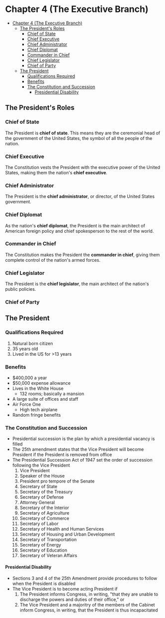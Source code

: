 # Chapter 4 (The Executive Branch)

- [Chapter 4 (The Executive Branch)](#chapter-4-the-executive-branch)
  - [The President's Roles](#the-presidents-roles)
    - [Chief of State](#chief-of-state)
    - [Chief Executive](#chief-executive)
    - [Chief Administrator](#chief-administrator)
    - [Chief Diplomat](#chief-diplomat)
    - [Commander in Chief](#commander-in-chief)
    - [Chief Legislator](#chief-legislator)
    - [Chief of Party](#chief-of-party)
  - [The President](#the-president)
    - [Qualifications Required](#qualifications-required)
    - [Benefits](#benefits)
    - [The Constitution and Succession](#the-constitution-and-succession)
      - [Presidential Disability](#presidential-disability)

## The President's Roles

### Chief of State

The President is **chief of state**. This means they are the ceremonial head of the government of the United States, the symbol of all the people of the nation.

### Chief Executive

The Constitution vests the President with the executive power of the United States, making them the nation's **chief executive**.

### Chief Administrator

The President is the **chief administrator**, or director, of the United States government.

### Chief Diplomat

As the nation's **chief diplomat**, the President is the main architect of American foreign policy and chief spokesperson to the rest of the world.

### Commander in Chief

The Constitution makes the President the **commander in chief**, giving them complete control of the nation's armed forces.

### Chief Legislator

The President is the **chief legislator**, the main architect of the nation's public policies.

### Chief of Party

## The President

### Qualifications Required

1. Natural born citizen
2. 35 years old
3. Lived in the US for >13 years

### Benefits

- $400,000 a year
- $50,000 expense allowance
- Lives in the White House
  - 132 rooms; basically a mansion
- A large suite of offices and staff
- Air Force One
  - High tech airplane
- Random fringe benefits

### The Constitution and Succession

- Presidential succession is the plan by which a presidential vacancy is filled
- The 25th amendment states that the Vice President will become President if the President is removed from office
- The Presidential Succession Act of 1947 set the order of succession following the Vice President
  1. Vice President
  2. Speaker of the House
  3. President pro tempore of the Senate
  4. Secretary of State
  5. Secretary of the Treasury
  6. Secretary of Defense
  7. Attorney General
  8. Secretary of the Interior
  9. Secretary of Agriculture
  10. Secretary of Commerce
  11. Secretary of Labor
  12. Secretary of Health and Human Services
  13. Secretary of Housing and Urban Development
  14. Secretary of Transportation
  15. Secretary of Energy
  16. Secretary of Education
  17. Secretary of Veteran Affairs

#### Presidential Disability

- Sections 3 and 4 of the 25th Amendment provide procedures to follow when the President is disabled
- The Vice President is to become acting President if
  1. The President informs Congress, in writing, "that they are unable to discharge the powers and duties of their office," or
  2. The Vice President and a majoritry of the members of the Cabinet inform Congress, in writing, that the President is thus incapacitated
